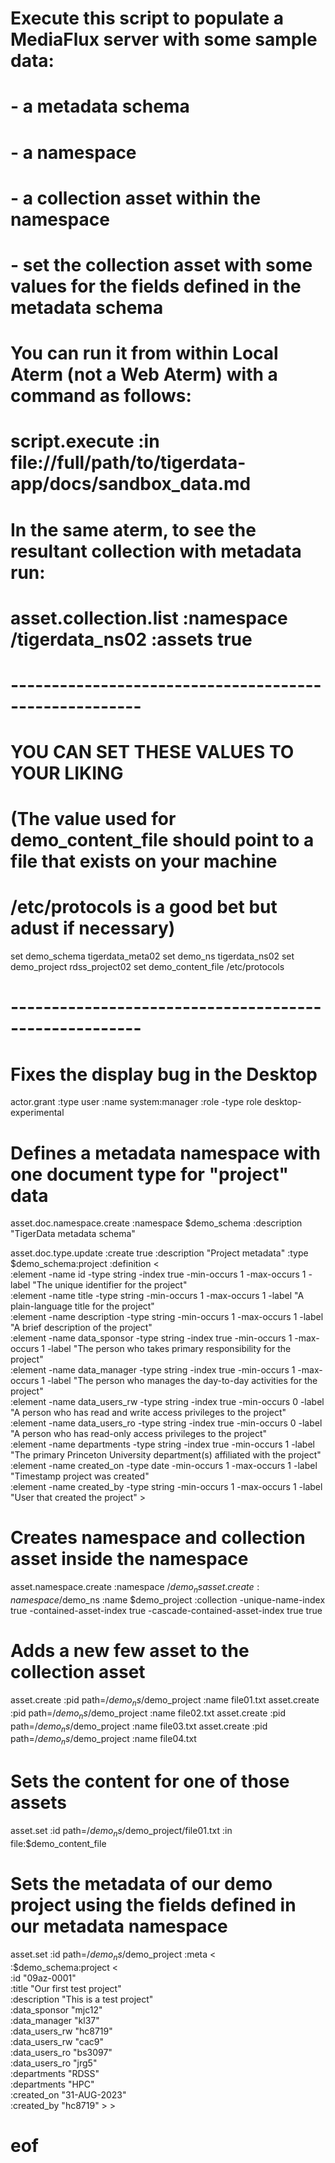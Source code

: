# Execute this script to populate a MediaFlux server with some sample data:

# - a metadata schema

# - a namespace

# - a collection asset within the namespace

# - set the collection asset with some values for the fields defined in the metadata schema

#

# You can run it from within Local Aterm (not a Web Aterm) with a command as follows:

#

# script.execute :in file://full/path/to/tigerdata-app/docs/sandbox_data.md

#

# In the same aterm, to see the resultant collection with metadata run:

# asset.collection.list :namespace /tigerdata_ns02 :assets true

# ------------------------------------------------------

# YOU CAN SET THESE VALUES TO YOUR LIKING

# (The value used for demo_content_file should point to a file that exists on your machine

# /etc/protocols is a good bet but adust if necessary)

set demo_schema tigerdata_meta02
set demo_ns tigerdata_ns02
set demo_project rdss_project02
set demo_content_file /etc/protocols

# ------------------------------------------------------

# Fixes the display bug in the Desktop

actor.grant :type user :name system:manager :role -type role desktop-experimental

# Defines a metadata namespace with one document type for "project" data

asset.doc.namespace.create :namespace $demo_schema :description "TigerData metadata schema"

asset.doc.type.update :create true :description "Project metadata" :type $demo_schema:project :definition < \
 :element -name id -type string -index true -min-occurs 1 -max-occurs 1 -label "The unique identifier for the project" \
 :element -name title -type string -min-occurs 1 -max-occurs 1 -label "A plain-language title for the project" \
 :element -name description -type string -min-occurs 1 -max-occurs 1 -label "A brief description of the project" \
 :element -name data_sponsor -type string -index true -min-occurs 1 -max-occurs 1 -label "The person who takes primary responsibility for the project" \
 :element -name data_manager -type string -index true -min-occurs 1 -max-occurs 1 -label "The person who manages the day-to-day activities for the project" \
 :element -name data_users_rw -type string -index true -min-occurs 0 -label "A person who has read and write access privileges to the project" \
 :element -name data_users_ro -type string -index true -min-occurs 0 -label "A person who has read-only access privileges to the project" \
 :element -name departments -type string -index true -min-occurs 1 -label "The primary Princeton University department(s) affiliated with the project" \
 :element -name created_on -type date -min-occurs 1 -max-occurs 1 -label "Timestamp project was created" \
 :element -name created_by -type string -min-occurs 1 -max-occurs 1 -label "User that created the project" >

# Creates namespace and collection asset inside the namespace

asset.namespace.create :namespace /$demo_ns
asset.create :namespace /$demo_ns :name $demo_project :collection -unique-name-index true -contained-asset-index true -cascade-contained-asset-index true true

# Adds a new few asset to the collection asset

asset.create :pid path=/$demo_ns/$demo_project :name file01.txt
asset.create :pid path=/$demo_ns/$demo_project :name file02.txt
asset.create :pid path=/$demo_ns/$demo_project :name file03.txt
asset.create :pid path=/$demo_ns/$demo_project :name file04.txt

# Sets the content for one of those assets

asset.set :id path=/$demo_ns/$demo_project/file01.txt :in file:$demo_content_file

# Sets the metadata of our demo project using the fields defined in our metadata namespace

asset.set :id path=/$demo_ns/$demo_project :meta < \
 :$demo_schema:project < \
 :id "09az-0001" \
 :title "Our first test project" \
 :description "This is a test project" \
 :data_sponsor "mjc12" \
 :data_manager "kl37" \
 :data_users_rw "hc8719" \
 :data_users_rw "cac9" \
 :data_users_ro "bs3097" \
 :data_users_ro "jrg5" \
 :departments "RDSS" \
 :departments "HPC" \
 :created_on "31-AUG-2023" \
 :created_by "hc8719" > >

# eof
